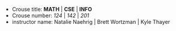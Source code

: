 - Crouse title:        **MATH**        |          **CSE**       |      **INFO**
- Crouse number:        _124_          |          _142_          |      _201_
- instructor name: Natalie Naehrig     |   Brett Wortzman    |   Kyle Thayer
